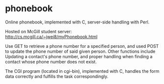 phonebook
=========

Online phonebook, implemented with C, server-side handling with Perl. 

Hosted on McGill student server: http://cs.mcgill.ca/~jwei8/myPhonebook.html

Use GET to retrieve a phone number for a specified person, and used POST to update the phone number of said given person.
Other functions include Updating a contact's phone number, and proper handling when finding a contact whose phone number does not exist.

The CGI program (located in cgi-bin), implemented with C, handles the form data correctly and fulfills the task correspondingly. 



